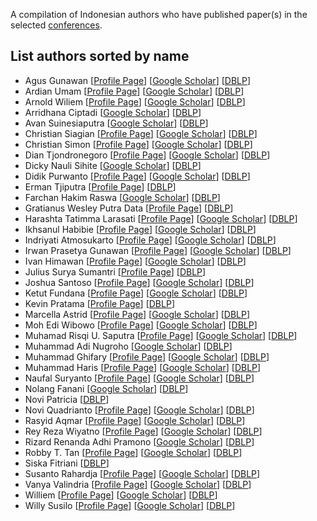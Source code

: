 A compilation of Indonesian authors who have published paper(s) in the selected [conferences](https://github.com/indonesia-vision-ai/awesome-indonesia-vision-research-conference/blob/main/README.md#conferences).

## List authors sorted by name
- Agus Gunawan [[Profile Page](https://github.com/agusgun)] [[Google Scholar](https://scholar.google.com/citations?user=WJLA424AAAAJ&hl=en)] [[DBLP](https://dblp.org/pid/311/4599.html)]
- Ardian Umam [[Profile Page](https://ardianumam.wordpress.com/)] [[Google Scholar](https://scholar.google.com.tw/citations?user=S3W6Q8sAAAAJ&hl=en)] [[DBLP](https://dblp.org/pid/226/2751.html)]
- Arnold Wiliem [[Profile Page](https://sites.google.com/view/arnoldwiliem/home)] [[Google Scholar](https://scholar.google.com/citations?user=plbn8HYAAAAJ&hl=en)] [[DBLP](https://dblp.org/pid/94/6882.html)]
- Arridhana Ciptadi [[Google Scholar](https://scholar.google.com/citations?user=uQefdLAAAAAJ&hl=en)] [[DBLP](https://dblp.org/pid/47/849.html)]
- Avan Suinesiaputra [[Google Scholar](https://scholar.google.com/citations?user=av3jfhgAAAAJ&hl=en)] [[DBLP](https://dblp.org/pid/32/6478.html)]
- Christian Siagian [[Profile Page](http://ilab.usc.edu/siagian/)] [[Google Scholar](https://scholar.google.com/citations?user=HPbXCwIAAAAJ&hl=en)] [[DBLP](https://dblp.org/pid/35/4742.html)]
- Christian Simon [[Profile Page](https://chrysts.github.io/)] [[Google Scholar](https://scholar.google.com/citations?user=eZrRbp4AAAAJ&hl=en)] [[DBLP](https://dblp.org/pid/10/3925.html)]
- Dian Tjondronegoro [[Profile Page](https://experts.griffith.edu.au/7144-dian-tjondronegoro)] [[Google Scholar](https://scholar.google.com/citations?user=_OblDDgAAAAJ&hl=en)] [[DBLP](https://dblp.org/pid/60/2965.html)]
- Dicky Nauli Sihite [[Google Scholar](https://scholar.google.com/citations?user=h-OIAIAAAAAJ&hl=en)] [[DBLP](https://dblp.org/pid/116/6482.html)]
- Didik Purwanto [[Profile Page](https://www.didpurwanto.com/)] [[Google Scholar](https://scholar.google.com/citations?hl=en&user=nQsP3hYAAAAJ&view_op=list_works&sortby=pubdate)] [[DBLP](https://dblp.org/pid/205/4059.html)]
- Erman Tjiputra [[Profile Page](https://ermantjiputra.com/)] [[DBLP](https://dblp.org/pid/249/5414.html)]
- Farchan Hakim Raswa [[Google Scholar](https://scholar.google.com/citations?user=U5iQ4b0AAAAJ&hl=en)] [[DBLP](https://dblp.org/pid/313/1266.html)]
- Gratianus Wesley Putra Data [[Profile Page](https://github.com/gwesleypdata)] [[DBLP](https://dblp.org/pid/227/6481.html)]
- Harashta Tatimma Larasati [[Profile Page](https://www.itb.ac.id/staf/profil/harashta-tatimma-larasati)] [[Google Scholar](https://scholar.google.com/citations?user=S8lwCEUAAAAJ&hl=en)] [[DBLP](https://dblp.org/pid/280/6241.html)]
- Ikhsanul Habibie [[Profile Page](https://www.mpi-inf.mpg.de/~ihabibie/)] [[Google Scholar](https://scholar.google.com/citations?user=RwqryGYAAAAJ&hl=en)] [[DBLP](https://dblp.org/pid/159/5555.html)]
- Indriyati Atmosukarto [[Profile Page](https://sites.google.com/site/indriatmosukarto/)] [[Google Scholar](https://scholar.google.com.sg/citations?user=rnOSpKcAAAAJ)] [[DBLP](https://dblp.org/pid/55/6132.html)]
- Irwan Prasetya Gunawan [[Profile Page](https://bakrie.ac.id/irwan)] [[Google Scholar](https://scholar.google.com/citations?user=JHCYPcIAAAAJ)] [[DBLP](https://dblp.org/pid/83/4314.html)]
- Ivan Himawan [[Profile Page](https://research.qut.edu.au/saivt/staff/ivan-himawan/)] [[Google Scholar](https://scholar.google.com.au/citations?user=15v1b9kAAAAJ&hl=en)] [[DBLP](https://dblp.org/pid/43/3405.html)]
- Julius Surya Sumantri [[Profile Page](https://github.com/JuliusSuryaS)] [[DBLP](https://dblp.org/pid/239/4189.html)]
- Joshua Santoso [[Profile Page](https://joshuajano.github.io/)] [[Google Scholar](https://scholar.google.com/citations?user=GP2VJk4AAAAJ&hl=en)] [[DBLP](https://dblp.org/pid/286/5533.html)]
- Ketut Fundana [[Profile Page](https://www.researchgate.net/profile/Ketut-Fundana)] [[Google Scholar](https://scholar.google.com/citations?user=_3zQajsAAAAJ&hl=en)] [[DBLP](https://dblp.org/pid/18/40.html)]
- Kevin Pratama [[Profile Page](https://github.com/kvpratama)] [[DBLP](https://dblp.org/pid/267/5451.html)]
- Marcella Astrid [[Profile Page](https://sites.google.com/view/marcella-astrid)] [[Google Scholar](https://scholar.google.co.kr/citations?user=TXBGJhgAAAAJ&hl=en)] [[DBLP](https://dblp.org/pid/194/3058.html)]
- Moh Edi Wibowo [[Profile Page](https://prisma.simaster.ugm.ac.id/MTk4MTA5MjgyMDA1MDExMDAx)] [[Google Scholar](https://scholar.google.co.id/citations?user=kt9I7zwAAAAJ&hl=en)] [[DBLP](https://dblp.org/pid/20/10772.html)]
- Muhamad Risqi U. Saputra [[Profile Page](https://risqiutama.github.io/)] [[Google Scholar](https://scholar.google.com/citations?user=7wZkVT8AAAAJ&hl=id)] [[DBLP](https://dblp.org/pid/172/7604.html)]
- Muhammad Adi Nugroho [[Google Scholar](https://scholar.google.com/citations?user=DM3tDI8AAAAJ&hl=en)] [[DBLP](https://dblp.org/pid/214/8126.html)]
- Muhammad Ghifary [[Profile Page](https://sites.google.com/site/mghifary/)] [[Google Scholar](https://scholar.google.co.id/citations?user=1Rx_BuAAAAAJ&hl=id)] [[DBLP](https://dblp.org/pid/140/7996.html)]
- Muhammad Haris [[Profile Page](https://alterzero.github.io/)] [[Google Scholar](https://scholar.google.co.jp/citations?user=E6ayakEAAAAJ&hl=en)] [[DBLP](https://dblp.org/pid/142/1614-2.html)]
- Naufal Suryanto [[Profile Page](https://naufalso.github.io/)] [[Google Scholar](https://scholar.google.com/citations?user=vXEPNi4AAAAJ&hl=en)] [[DBLP](https://dblp.org/pid/280/6236.html)]
- Nolang Fanani [[Google Scholar](https://scholar.google.de/citations?user=nRxXWSoAAAAJ&hl=en)] [[DBLP](https://dblp.org/pid/173/1025.html)]
- Novi Patricia [[DBLP](https://dblp.org/pid/118/4763.html)]
- Novi Quadrianto [[Profile Page](https://profiles.sussex.ac.uk/p335583-novi-quadrianto)] [[Google Scholar](https://scholar.google.com/citations?user=I-rLzGcAAAAJ&hl=en)] [[DBLP](https://dblp.org/pid/06/580.html)]
- Rasyid Aqmar [[Profile Page](https://mrasyidaqmar.github.io/)] [[Google Scholar](https://scholar.google.com/citations?user=JlqSw-MAAAAJ&hl=en)] [[DBLP](https://dblp.org/pid/90/8617.html)]
- Rey Reza Wiyatno [[Profile Page](https://rrwiyatn.github.io/)] [[Google Scholar](https://scholar.google.com/citations?user=XKSXVPAAAAAJ&hl=en)] [[DBLP](https://dblp.org/pid/217/1828.html)]
- Rizard Renanda Adhi Pramono [[Google Scholar](https://scholar.google.com/citations?user=W1FtdzYAAAAJ&hl=id)] [[DBLP](https://dblp.org/pid/245/8789.html)]
- Robby T. Tan [[Profile Page](https://tanrobby.github.io/)] [[Google Scholar](https://scholar.google.com/citations?user=MOD0gv4AAAAJ&hl=en)] [[DBLP](https://dblp.org/pid/t/RobbyTTan.html)]
- Siska Fitriani [[DBLP](https://dblp.org/pid/10/43.html)]
- Susanto Rahardja [[Profile Page](https://www.singaporetech.edu.sg/directory/faculty/susanto-rahardja)] [[Google Scholar](https://scholar.google.com/citations?user=OdkA4jMAAAAJ&hl=en)] [[DBLP](https://dblp.org/pid/98/3034.html)]
- Vanya Valindria [[Profile Page](https://medtech-imeri.id/peneliti/vanya-valindria-s-t-m-sc-ph-d-dic/)] [[Google Scholar](https://scholar.google.com/citations?user=osNyLIoAAAAJ&hl=id)] [[DBLP](https://dblp.org/pid/120/4518.html)]
- Williem [[Profile Page](https://williem.dev)] [[Google Scholar](https://scholar.google.com/citations?user=XS9FjigAAAAJ&hl=en)] [[DBLP](https://dblp.org/pid/146/7535.html)]
- Willy Susilo [[Profile Page](https://sites.google.com/view/willy-susilo/)] [[Google Scholar](https://scholar.google.com/citations?user=eNOmOvkAAAAJ&hl=en)] [[DBLP](https://dblp.org/pid/12/3447.html)]
